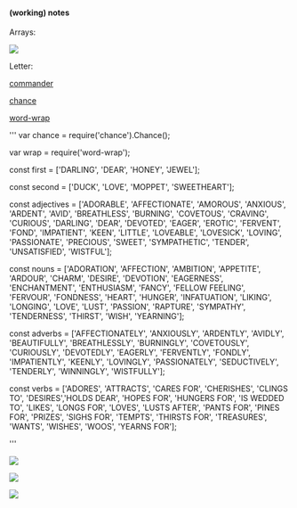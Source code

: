 #### (working) notes

Arrays:

![](https://gauthiier.github.io/cth2016/img/one_dim_ar.jpg)

Letter:

[commander](https://www.npmjs.com/package/commander)

[chance](http://chancejs.com)

[word-wrap](https://www.npmjs.com/package/word-wrap)

'''
var chance = require('chance').Chance();

var wrap = require('word-wrap');

const first = ['DARLING', 'DEAR', 'HONEY', 'JEWEL'];

const second = ['DUCK', 'LOVE', 'MOPPET', 'SWEETHEART'];

const adjectives = ['ADORABLE', 'AFFECTIONATE', 'AMOROUS', 'ANXIOUS', 'ARDENT', 'AVID', 'BREATHLESS', 'BURNING', 'COVETOUS', 'CRAVING', 'CURIOUS', 'DARLING', 'DEAR', 'DEVOTED', 'EAGER', 'EROTIC', 'FERVENT', 'FOND', 'IMPATIENT', 'KEEN', 'LITTLE', 'LOVEABLE', 'LOVESICK', 'LOVING', 'PASSIONATE', 'PRECIOUS', 'SWEET', 'SYMPATHETIC', 'TENDER', 'UNSATISFIED', 'WISTFUL'];

const nouns = ['ADORATION', 'AFFECTION', 'AMBITION', 'APPETITE', 'ARDOUR', 'CHARM', 'DESIRE', 'DEVOTION', 'EAGERNESS', 'ENCHANTMENT', 'ENTHUSIASM', 'FANCY', 'FELLOW FEELING', 'FERVOUR', 'FONDNESS', 'HEART', 'HUNGER', 'INFATUATION', 'LIKING', 'LONGING', 'LOVE', 'LUST', 'PASSION', 'RAPTURE', 'SYMPATHY', 'TENDERNESS', 'THIRST', 'WISH', 'YEARNING'];

const adverbs = ['AFFECTIONATELY', 'ANXIOUSLY', 'ARDENTLY', 'AVIDLY', 'BEAUTIFULLY', 'BREATHLESSLY', 'BURNINGLY', 'COVETOUSLY', 'CURIOUSLY', 'DEVOTEDLY', 'EAGERLY', 'FERVENTLY', 'FONDLY', 'IMPATIENTLY', 'KEENLY', 'LOVINGLY', 'PASSIONATELY', 'SEDUCTIVELY', 'TENDERLY', 'WINNINGLY', 'WISTFULLY'];

const verbs = ['ADORES', 'ATTRACTS', 'CARES FOR', 'CHERISHES', 'CLINGS TO', 'DESIRES','HOLDS DEAR', 'HOPES FOR', 'HUNGERS FOR', 'IS WEDDED TO', 'LIKES', 'LONGS FOR', 'LOVES', 'LUSTS AFTER', 'PANTS FOR', 'PINES FOR', 'PRIZES', 'SIGHS FOR', 'TEMPTS', 'THIRSTS FOR', 'TREASURES', 'WANTS', 'WISHES', 'WOOS', 'YEARNS FOR'];

'''

![](https://gauthiier.github.io/cth2016/img/14.png)

![](https://gauthiier.github.io/cth2016/img/14.1.png)

![](https://gauthiier.github.io/cth2016/img/14.2.png)